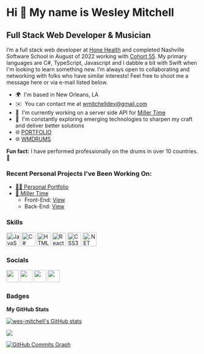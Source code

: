 Hi 👋 My name is Wesley Mitchell
================================

Full Stack Web Developer & Musician
-----------------------------------

I’m a full stack web developer at [Hone Health](https://honehealth.com/about/?srsltid=AfmBOophifRufPSmMZkgELCG4LPQCTuzNr776hwHHv427oNLlzjHwl-N) and completed Nashville Software School in August of 2022 working with [Cohort 55](https://nss-day-cohort-55.github.io/). My primary languages are C#, TypeScript, Javascript and I dabble a bit with Swift when I'm looking to learn something new. I’m always open to collaborating and networking with folks who have similar interests! Feel free to shoot me a message here or via e-mail listed below. 

* 🌍  I'm based in New Orleans, LA
* ✉️  You can contact me at [wmitchelldev@gmail.com](mailto:wmitchelldev@gmail.com)
* 🚀  I'm currently working on a server side API for [Miller Time](https://github.com/wes-mitchell/Miller_Time_API)
* 🧠  I'm constantly exploring emerging technologies to sharpen my craft and deliver better solutions
* :globe_with_meridians: [PORTFOLIO](https://wes-mitchell.github.io/wes-mitchell-portfolio/)
* :globe_with_meridians: [WMDRUMS](https://www.wmdrums.com/)

**Fun fact:** I have performed professionally on the drums in over 10 countries. 🤘

### Recent Personal Projects I've Been Working On:

- [:technologist: Personal Portfolio](https://github.com/wes-mitchell/wes-mitchell-portfolio)
- [:beer: Miller Time](https://wes-mitchell.github.io/miller-time-ui/)
  - Front-End: [View](https://github.com/wes-mitchell/miller-time-ui)
  - Back-End: [View](https://github.com/wes-mitchell/Miller_Time_API)

### Skills

<p align="left">
<a href="https://developer.mozilla.org/en-US/docs/Web/JavaScript" target="_blank" rel="noreferrer"><img src="https://raw.githubusercontent.com/danielcranney/readme-generator/main/public/icons/skills/javascript-colored.svg" width="36" height="36" alt="JavaScript" /></a>
<a href="https://docs.microsoft.com/en-us/dotnet/csharp/" target="_blank" rel="noreferrer"><img src="https://raw.githubusercontent.com/danielcranney/readme-generator/main/public/icons/skills/csharp-colored.svg" width="36" height="36" alt="C#" /></a>
<a href="https://developer.mozilla.org/en-US/docs/Glossary/HTML5" target="_blank" rel="noreferrer"><img src="https://raw.githubusercontent.com/danielcranney/readme-generator/main/public/icons/skills/html5-colored.svg" width="36" height="36" alt="HTML5" /></a>
<a href="https://reactjs.org/" target="_blank" rel="noreferrer"><img src="https://raw.githubusercontent.com/danielcranney/readme-generator/main/public/icons/skills/react-colored.svg" width="36" height="36" alt="React" /></a>
<a href="https://www.w3.org/TR/CSS/#css" target="_blank" rel="noreferrer"><img src="https://raw.githubusercontent.com/danielcranney/readme-generator/main/public/icons/skills/css3-colored.svg" width="36" height="36" alt="CSS3" /></a>
<a href="https://dotnet.microsoft.com/en-us/" target="_blank" rel="noreferrer"><img src="https://raw.githubusercontent.com/danielcranney/readme-generator/main/public/icons/skills/dot-net-colored.svg" width="36" height="36" alt=".NET" /></a>
</p>


### Socials

<p align="left"> <a href="https://www.github.com/wes-mitchell" target="_blank" rel="noreferrer"><img src="https://raw.githubusercontent.com/danielcranney/readme-generator/main/public/icons/socials/github.svg" width="32" height="32" /></a> <a href="http://www.instagram.com/wmdrums" target="_blank" rel="noreferrer"><img src="https://raw.githubusercontent.com/danielcranney/readme-generator/main/public/icons/socials/instagram.svg" width="32" height="32" /></a> <a href="https://www.linkedin.com/in/wesleymitchell87/" target="_blank" rel="noreferrer"><img src="https://raw.githubusercontent.com/danielcranney/readme-generator/main/public/icons/socials/linkedin.svg" width="32" height="32" /></a> <a href="https://www.youtube.com/c/wmdrums" target="_blank" rel="noreferrer"><img src="https://raw.githubusercontent.com/danielcranney/readme-generator/main/public/icons/socials/youtube.svg" width="32" height="32" /></a></p>

### Badges

<b>My GitHub Stats</b>

<a href="http://www.github.com/wes-mitchell"><img src="https://github-readme-stats.vercel.app/api?username=wes-mitchell&show_icons=true&hide=stars,issues,&count_private=true&title_color=0891b2&text_color=ffffff&icon_color=0891b2&bg_color=1c1917&hide_border=true&show_icons=true" alt="wes-mitchell's GitHub stats" /></a>

<a href="http://www.github.com/wes-mitchell"><img src="https://github-readme-streak-stats.herokuapp.com/?user=wes-mitchell&stroke=ffffff&background=1c1917&ring=0891b2&fire=0891b2&currStreakNum=ffffff&currStreakLabel=0891b2&sideNums=ffffff&sideLabels=ffffff&dates=ffffff&hide_border=true" /></a>

<a href="http://www.github.com/wes-mitchell"><img src="https://activity-graph.herokuapp.com/graph?username=wes-mitchell&bg_color=1c1917&color=ffffff&line=0891b2&point=ffffff&area_color=1c1917&area=true&hide_border=true&custom_title=GitHub%20Commits%20Graph" alt="GitHub Commits Graph" /></a>
